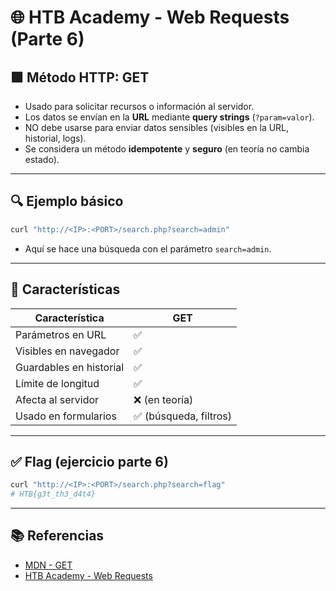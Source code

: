 
# 🌐 HTB Academy - Web Requests (Parte 6)

## 🟩 Método HTTP: GET

- Usado para solicitar recursos o información al servidor.
- Los datos se envían en la **URL** mediante **query strings** (`?param=valor`).
- NO debe usarse para enviar datos sensibles (visibles en la URL, historial, logs).
- Se considera un método **idempotente** y **seguro** (en teoría no cambia estado).

---

## 🔍 Ejemplo básico

```bash
curl "http://<IP>:<PORT>/search.php?search=admin"
```

- Aquí se hace una búsqueda con el parámetro `search=admin`.

---

## 🧠 Características

| Característica         | GET |
|------------------------|-----|
| Parámetros en URL      | ✅  |
| Visibles en navegador  | ✅  |
| Guardables en historial| ✅  |
| Límite de longitud     | ✅  |
| Afecta al servidor     | ❌  (en teoría) |
| Usado en formularios   | ✅  (búsqueda, filtros) |

---

## ✅ Flag (ejercicio parte 6)

```bash
curl "http://<IP>:<PORT>/search.php?search=flag"
# HTB{g3t_th3_d4t4}
```

---

## 📚 Referencias

- [MDN - GET](https://developer.mozilla.org/en-US/docs/Web/HTTP/Methods/GET)
- [HTB Academy - Web Requests](https://academy.hackthebox.com/module/35)
